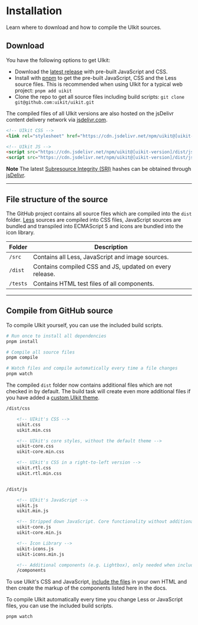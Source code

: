 # Installation

<p class="uk-text-lead">Learn where to download and how to compile the UIkit sources.</p>

## Download

You have the following options to get UIkit:

- Download the [latest release](https://github.com/uikit/uikit/releases/latest) with pre-built JavaScript and CSS.
- Install with [pnpm](https://pnpm.io/) to get the pre-built JavaScript, CSS and the Less source files. This is recommended when using UIkit for a typical web project: ```pnpm add uikit```
- Clone the repo to get all source files including build scripts: `git clone git@github.com:uikit/uikit.git`

The compiled files of all UIkit versions are also hosted on the jsDelivr content delivery network via [jsdelivr.com](https://www.jsdelivr.com/package/npm/uikit).

```html
<!-- UIkit CSS -->
<link rel="stylesheet" href="https://cdn.jsdelivr.net/npm/uikit@[uikit-version]/dist/css/uikit.min.css" />

<!-- UIkit JS -->
<script src="https://cdn.jsdelivr.net/npm/uikit@[uikit-version]/dist/js/uikit.min.js"></script>
<script src="https://cdn.jsdelivr.net/npm/uikit@[uikit-version]/dist/js/uikit-icons.min.js"></script>
```

**Note** The latest [Subresource Integrity (SRI)](https://developer.mozilla.org/en-US/docs/Web/Security/Subresource_Integrity) hashes can be obtained through [jsDelivr](https://www.jsdelivr.com/package/npm/uikit).

***

## File structure of the source

The GitHub project contains all source files which are compiled into the `dist` folder. [Less](http://lesscss.org) sources are compiled into CSS files, JavaScript sources are bundled and transpiled into ECMAScript 5 and icons are bundled into the icon library.

| Folder   | Description                                             |
|----------|---------------------------------------------------------|
| `/src`   | Contains all Less, JavaScript and image sources.        |
| `/dist`  | Contains compiled CSS and JS, updated on every release. |
| `/tests` | Contains HTML test files of all components.             |

***

## Compile from GitHub source

To compile UIkit yourself, you can use the included build scripts.

```sh
# Run once to install all dependencies
pnpm install

# Compile all source files
pnpm compile

# Watch files and compile automatically every time a file changes
pnpm watch
```

The compiled `dist` folder now contains additional files which are not checked in by default. The build task will create even more additional files if you have added a [custom UIkit theme](less.md#use-included-build-process).

```html
/dist/css

    <!-- UIkit's CSS -->
    uikit.css
    uikit.min.css

    <!-- UIkit's core styles, without the default theme -->
    uikit-core.css
    uikit-core.min.css

    <!-- UIkit's CSS in a right-to-left version -->
    uikit.rtl.css
    uikit.rtl.min.css


/dist/js

    <!-- UIkit's JavaScript -->
    uikit.js
    uikit.min.js

    <!-- Stripped down JavaScript. Core functionality without additional components -->
    uikit-core.js
    uikit-core.min.js

    <!-- Icon Library -->
    uikit-icons.js
    uikit-icons.min.js

    <!-- Additional components (e.g. Lightbox), only needed when including uikit-core.js -->
    /components
```

To use UIkit's CSS and JavaScript, [include the files](introduction.md#html-markup) in your own HTML and then create the markup of the components listed here in the docs.

To compile UIkit automatically every time you change Less or JavaScript files, you can use the included build scripts.

```sh
pnpm watch
```

<script>
    fetch('../assets/uikit/package.json').then(function (response) {
        response.json().then(({version}) => {
            UIkit.util.$$('pre').forEach(function (pre) {
                pre.innerHTML = pre.innerHTML.replace(/\[uikit-version]/g, version);
            });
        });
    });
</script>
